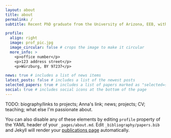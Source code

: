 ```yaml
---
layout: about
title: about
permalink: /
subtitle: Recent PhD graduate from the University of Arizona, EEB, with [Dr. Anna Dornhaus](https://www.annadornhaus.net/).

profile:
  align: right
  image: prof_pic.jpg
  image_circular: false # crops the image to make it circular
  more_info: >
    <p>office number</p>
    <p>123 address street</p>
    <p>Würzburg, BY 97237</p>

news: true # includes a list of news items
latest_posts: false # includes a list of the newest posts
selected_papers: true # includes a list of papers marked as "selected={true}"
social: true # includes social icons at the bottom of the page
---
```


TODO: biography/links to projects; Anna's link; news; projects; CV; teaching; what else I'm passionate about.

You can also disable any of these elements by editing `profile` property of the YAML header of your `_pages/about.md`. Edit `_bibliography/papers.bib` and Jekyll will render your [publications page](/StefanMPopp/publications/) automatically.
